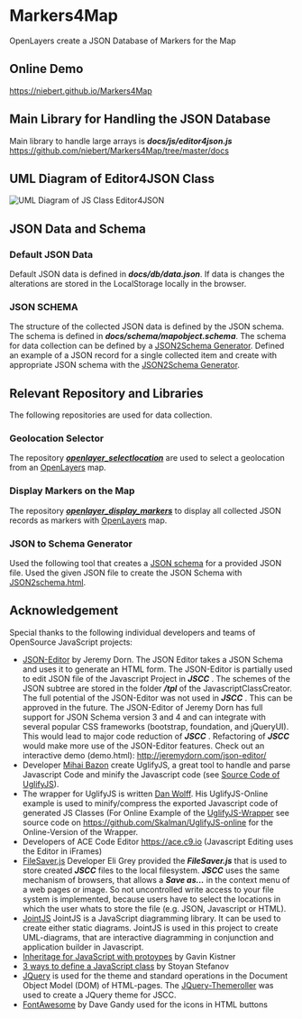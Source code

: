 # Markers4Map
OpenLayers create a JSON Database of Markers for the Map


## Online Demo

https://niebert.github.io/Markers4Map

## Main Library for Handling the JSON Database

Main library to handle large arrays is ___docs/js/editor4json.js___
https://github.com/niebert/Markers4Map/tree/master/docs

## UML Diagram of Editor4JSON Class

![UML Diagram of JS Class Editor4JSON](https://niebert.github.io/Markers4Map/Editor4JSON_UML.png)

## JSON Data and Schema

### Default JSON Data

Default JSON data is defined in ___docs/db/data.json___. If data is changes the alterations are stored in the LocalStorage locally in the browser.

### JSON SCHEMA
The structure of the collected JSON data is defined by the JSON schema. The schema is defined in ___docs/schema/mapobject.schema___. The schema for data collection can be defined by a [JSON2Schema Generator](https://niebert.github.io/json-editor/plugins/json2schema.html).  Defined an example of a JSON record for a single collected item and create with appropriate JSON schema with the [JSON2Schema Generator](https://niebert.github.io/json-editor/plugins/json2schema.html).


## Relevant Repository and Libraries
The following repositories are used for data collection.

### Geolocation Selector
The repository [___openlayer_selectlocation___](https://www.github.com/niebert/openlayer_selectlocation) are used to select a geolocation from an [OpenLayers](https://www.openlayers.org) map.

### Display Markers on the Map
The repository [___openlayer_display_markers___](https://www.github.com/niebert/openlayer_display_markers) to display all collected JSON records as markers with [OpenLayers](https://www.openlayers.org) map.

### JSON to Schema Generator

Used the following tool that creates a [JSON schema](http://json-schema.org/) for a provided JSON file. Used the given JSON file to create the JSON Schema with [JSON2schema.html](https://niebert.github.io/json-editor/plugins/json2schema.html).

## Acknowledgement
Special thanks to the following individual developers and teams of OpenSource JavaScript projects:
* [JSON-Editor](https://github.com/jdorn/json-editor) by Jeremy Dorn. The JSON Editor takes a JSON Schema and uses it to generate an HTML form. The JSON-Editor is partially used to edit JSON file of the Javascript Project in ___JSCC___ . The schemes of the JSON subtree are stored in the folder ___/tpl___ of the JavascriptClassCreator. The full potential of the JSON-Editor was not used in ___JSCC___ . This can be approved in the future.
The JSON-Editor of Jeremy Dorn has full support for JSON Schema version 3 and 4 and can integrate with several popular CSS frameworks (bootstrap, foundation, and jQueryUI). This would lead to major code reduction of ___JSCC___ . Refactoring of ___JSCC___ would make more use of the JSON-Editor features. Check out an interactive demo (demo.html): http://jeremydorn.com/json-editor/
* Developer [Mihai Bazon](http://lisperator.net/) create UglifyJS, a great tool to handle and parse Javascript Code and minify the Javascript code (see [Source Code of UglifyJS](https://github.com/mishoo/UglifyJS2)).
* The wrapper for UglifyJS is written [Dan Wolff](http://danwolff.se/). His UglifyJS-Online example is used to minify/compress the exported Javascript code of generated JS Classes (For Online Example of the [UglifyJS-Wrapper](https://skalman.github.io/UglifyJS-online/) see source code on https://github.com/Skalman/UglifyJS-online for the Online-Version of the Wrapper.
* Developers of ACE Code Editor https://ace.c9.io (Javascript Editing uses the Editor in iFrames)
* [FileSaver.js](https://github.com/eligrey/FileSaver.js) Developer Eli Grey provided the ___FileSaver.js___ that is used to store created ___JSCC___ files to the local filesystem. ___JSCC___ uses the same mechanism of browsers, that allows a ___Save as...___ in the context menu of a web pages or image. So not uncontrolled write access to your file system is implemented, because users have to select the locations in which the user whats to store the file (e.g. JSON, Javascript or HTML).
* [JointJS](https://github.com/clientIO/joint) JointJS is a JavaScript diagramming library. It can be used to create either static diagrams. JointJS is used in this project to create UML-diagrams, that are interactive diagramming in conjunction and application builder in Javascript.
* [Inheritage for JavaScript with protoypes](http://phrogz.net/js/classes/OOPinJS2.html) by Gavin Kistner
* [3 ways to define a JavaScript class](https://www.phpied.com/3-ways-to-define-a-javascript-class/) by Stoyan Stefanov
* [JQuery](https://jqueryui.com) is used for the theme and standard operations in the Document Object Model (DOM) of HTML-pages. The [JQuery-Themeroller](https://jqueryui.com/themeroller/) was used to create a JQuery theme for JSCC.
* [FontAwesome](http://fontawesome.io/icons/) by Dave Gandy used for the icons in HTML buttons

